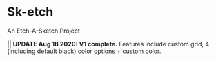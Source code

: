 <h1>Sk-etch</h1>
<p>An Etch-A-Sketch Project</p>

<p>|| <strong>UPDATE Aug 18 2020: V1 complete.</strong> Features include custom grid, 4 (including default black) color options + custom color.</p>
